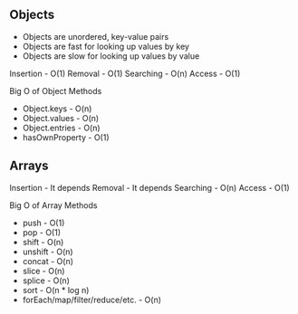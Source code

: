 <h2>Objects</h2>

- Objects are unordered, key-value pairs
- Objects are fast for looking up values by key
- Objects are slow for looking up values by value

Insertion - O(1)
Removal - O(1)
Searching - O(n)
Access - O(1)

Big O of Object Methods

- Object.keys - O(n)
- Object.values - O(n)
- Object.entries - O(n)
- hasOwnProperty - O(1)

<h2>Arrays</h2>

Insertion - It depends
Removal - It depends
Searching - O(n)
Access - O(1)

Big O of Array Methods

- push - O(1)
- pop - O(1)
- shift - O(n)
- unshift - O(n)
- concat - O(n)
- slice - O(n)
- splice - O(n)
- sort - O(n \* log n)
- forEach/map/filter/reduce/etc. - O(n)
